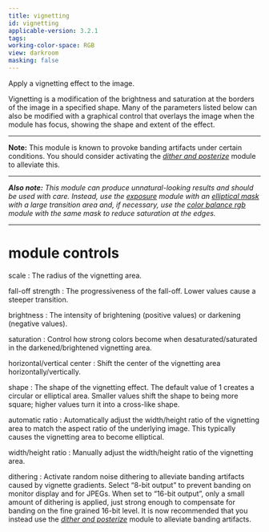 ```yaml
---
title: vignetting
id: vignetting
applicable-version: 3.2.1
tags: 
working-color-space: RGB
view: darkroom
masking: false
---
```


Apply a vignetting effect to the image. 

Vignetting is a modification of the brightness and saturation at the borders of the image in a specified shape. Many of the parameters listed below can also be modified with a graphical control that overlays the image when the module has focus, showing the shape and extent of the effect.

---

**Note:** This module is known to provoke banding artifacts under certain conditions. You should consider activating the [_dither and posterize_](./dithering.md) module to alleviate this.

---

_**Also note:** This module can produce unnatural-looking results and should be used with care. Instead, use the [exposure](./exposure.md) module with an [elliptical mask](../../darkroom/masking-and-blending/masks/drawn.md) with a large transition area and, if necessary, use the [color balance rgb](./color-balance-rgb.md) module with the same mask to reduce saturation at the edges._

---

# module controls

scale
: The radius of the vignetting area.

fall-off strength
: The progressiveness of the fall-off. Lower values cause a steeper transition.

brightness
: The intensity of brightening (positive values) or darkening (negative values).

saturation
: Control how strong colors become when desaturated/saturated in the darkened/brightened vignetting area.

horizontal/vertical center
: Shift the center of the vignetting area horizontally/vertically.

shape
: The shape of the vignetting effect. The default value of 1 creates a circular or elliptical area. Smaller values shift the shape to being more square; higher values turn it into a cross-like shape.

automatic ratio
: Automatically adjust the width/height ratio of the vignetting area to match the aspect ratio of the underlying image. This typically causes the vignetting area to become elliptical.

width/height ratio
: Manually adjust the width/height ratio of the vignetting area.

dithering
: Activate random noise dithering to alleviate banding artifacts caused by vignette gradients. Select “8-bit output” to prevent banding on monitor display and for JPEGs. When set to “16-bit output”, only a small amount of dithering is applied, just strong enough to compensate for banding on the fine grained 16-bit level. It is now recommended that you instead use the [_dither and posterize_](./dithering.md) module to alleviate banding artifacts.

